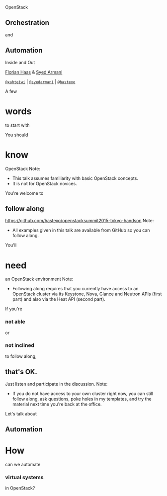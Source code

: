 OpenStack
## Orchestration
and
## Automation
Inside and Out

[Florian Haas](mailto:florian@hastexo.com) & [Syed Armani](mailto:syed@hastexo.com)

[`@xahteiwi`](https://twitter.com/xahteiwi) | [`@syedarmani`](https://twitter.com/syedarmani) | [`@hastexo`](https://twitter.com/hastexo)


A few
# words
to start with


You should
# know
OpenStack
Note:
- This talk assumes familiarity with basic OpenStack concepts.
- It is not for OpenStack novices.


You're welcome to
## follow along

https://github.com/hastexo/openstacksummit2015-tokyo-handson
Note:
- All examples given in this talk are available from GitHub so you can
  follow along.


You'll
# need
an OpenStack environment
Note:
- Following along requires that you currently have access to an
  OpenStack cluster via its Keystone, Nova, Glance and Neutron APIs
  (first part) and also via the Heat API (second part).


If you're
### not able
or
### not inclined
to follow along,
## that's OK.
Just listen and participate in the discussion.
Note:
- If you do not have access to your own cluster right now, you can
  still follow along, ask questions, poke holes in my templates, and
  try the material next time you're back at the office.


Let's talk about
## Automation


# How
can we automate
### virtual systems
in OpenStack?
